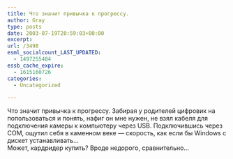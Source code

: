 ```yaml
---
title: Что значит привычка к прогрессу.
author: Gray
type: posts
date: 2003-07-19T20:59:03+00:00
excerpt:
url: /3498
esml_socialcount_LAST_UPDATED:
  - 1497255484
essb_cache_expire:
  - 1615160726
categories:
  - Uncategorized

---
```








Что значит привычка к прогрессу. Забирая у родителей цифровик на попользоваться и понять, нафиг он мне нужен, не взял кабеля для подключения камеры к компьютеру через USB. Подключившись через COM, ощутил себя в каменном веке &#8212; скорость, как если бы Windows с дискет устанавливать&#8230;  
Может, кардридер купить? Вроде недорого, сравнительно&#8230;